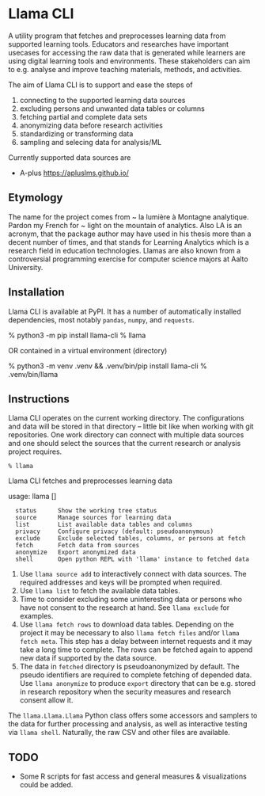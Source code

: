 # Llama CLI

A utility program that fetches and preprocesses learning data from supported learning
tools. Educators and researches have important usecases for accessing the raw data
that is generated while learners are using digital learning tools and environments.
These stakeholders can aim to e.g. analyse and improve teaching materials, methods,
and activities.

The aim of Llama CLI is to support and ease the steps of
1. connecting to the supported learning data sources
2. excluding persons and unwanted data tables or columns
3. fetching partial and complete data sets
4. anonymizing data before research activities
5. standardizing or transforming data
6. sampling and selecing data for analysis/ML

Currently supported data sources are
* A-plus https://apluslms.github.io/

## Etymology

The name for the project comes from ~ la lumière à Montagne analytique. Pardon my French for ~ light on the mountain of analytics. Also LA is an acronym, that the
package author may have used in his thesis more than a decent number of times,
and that stands for Learning Analytics which is a research field in education
technologies. Llamas are also known from a controversial programming exercise for
computer science majors at Aalto University.

## Installation

Llama CLI is available at PyPI. It has a number of automatically installed
dependencies, most notably `pandas`, `numpy`, and `requests`.

   % python3 -m pip install llama-cli
   % llama

OR contained in a virtual environment (directory)

   % python3 -m venv .venv && .venv/bin/pip install llama-cli
   % .venv/bin/llama

## Instructions

Llama CLI operates on the current working directory. The configurations and data
will be stored in that directory – little bit like when working with git repositories.
One work directory can connect with multiple data sources and one should select
the sources that the current research or analysis project requires.

    % llama
   Llama CLI fetches and preprocesses learning data

   usage: llama <cmd> [<args>]

      status      Show the working tree status
      source      Manage sources for learning data
      list        List available data tables and columns
      privacy     Configure privacy (default: pseudoanonymous)
      exclude     Exclude selected tables, columns, or persons at fetch
      fetch       Fetch data from sources
      anonymize   Export anonymized data
      shell       Open python REPL with 'llama' instance to fetched data

1. Use `llama source add` to interactively connect with data sources.
   The required addresses and keys will be prompted when required.
2. Use `llama list` to fetch the available data tables.
3. Time to consider excluding some uninteresting data or persons who have
   not consent to the research at hand. See `llama exclude` for examples.
4. Use `llama fetch rows` to download data tables. Depending on the project
   it may be necessary to also `llama fetch files` and/or `llama fetch meta`.
   This step has a delay between internet requests and it may take a long time
   to complete. The rows can be fetched again to append new data if supported
   by the data source.
5. The data in `fetched` directory is pseudoanonymized by default.
   The pseudo identifiers are required to complete fetching of depended data.
   Use `llama anonymize` to produce `export` directory that can be e.g. stored in
   research repository when the security measures and research consent allow it.

The `llama.Llama.Llama` Python class offers some accessors and samplers to
the data for further processing and analysis, as well as interactive testing
via `llama shell`. Naturally, the raw CSV and other files are available.

## TODO

* Some R scripts for fast access and general measures & visualizations
  could be added.
